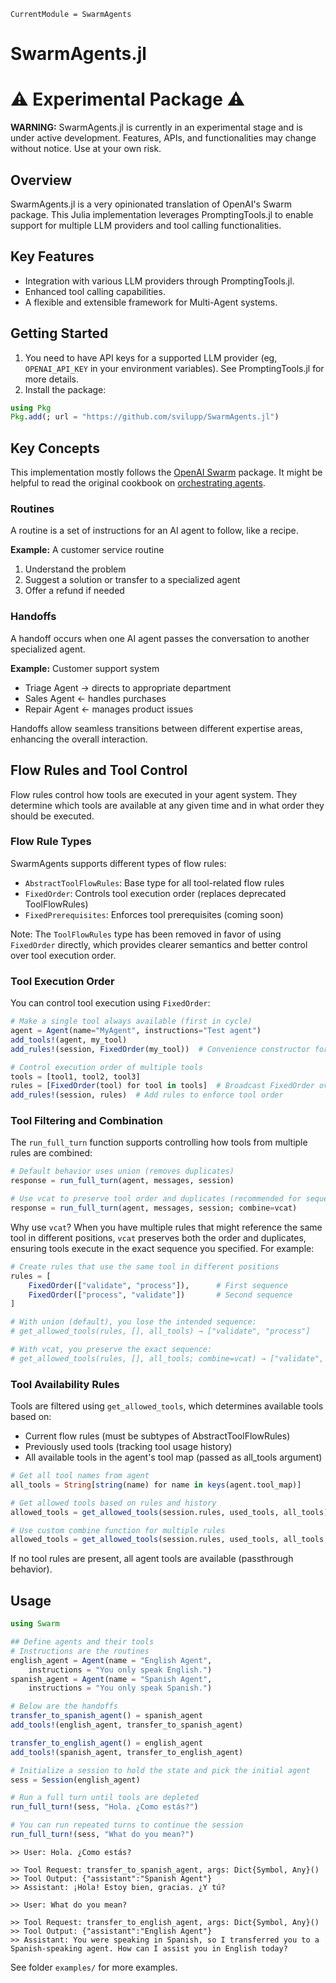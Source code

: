 ```@meta
CurrentModule = SwarmAgents
```

# SwarmAgents.jl

# ⚠️ Experimental Package ⚠️

**WARNING:** SwarmAgents.jl is currently in an experimental stage and is under active development. Features, APIs, and functionalities may change without notice. Use at your own risk.

## Overview
SwarmAgents.jl is a very opinionated translation of OpenAI's Swarm package. This Julia implementation leverages PromptingTools.jl to enable support for multiple LLM providers and tool calling functionalities.

## Key Features
- Integration with various LLM providers through PromptingTools.jl.
- Enhanced tool calling capabilities.
- A flexible and extensible framework for Multi-Agent systems.

## Getting Started

1. You need to have API keys for a supported LLM provider (eg, `OPENAI_API_KEY` in your environment variables). See PromptingTools.jl for more details.
2. Install the package:

```julia
using Pkg
Pkg.add(; url = "https://github.com/svilupp/SwarmAgents.jl")
```

## Key Concepts

This implementation mostly follows the [OpenAI Swarm](https://github.com/openai/swarm) package.
It might be helpful to read the original cookbook on [orchestrating agents](https://cookbook.openai.com/examples/orchestrating_agents).

### Routines

A routine is a set of instructions for an AI agent to follow, like a recipe.

**Example:** A customer service routine
1. Understand the problem
2. Suggest a solution or transfer to a specialized agent
3. Offer a refund if needed

### Handoffs

A handoff occurs when one AI agent passes the conversation to another specialized agent.

**Example:** Customer support system
- Triage Agent → directs to appropriate department
- Sales Agent ← handles purchases
- Repair Agent ← manages product issues

Handoffs allow seamless transitions between different expertise areas, enhancing the overall interaction.

## Flow Rules and Tool Control

Flow rules control how tools are executed in your agent system. They determine which tools are available at any given time and in what order they should be executed.

### Flow Rule Types

SwarmAgents supports different types of flow rules:
- `AbstractToolFlowRules`: Base type for all tool-related flow rules
- `FixedOrder`: Controls tool execution order (replaces deprecated ToolFlowRules)
- `FixedPrerequisites`: Enforces tool prerequisites (coming soon)

Note: The `ToolFlowRules` type has been removed in favor of using `FixedOrder` directly, which provides clearer semantics and better control over tool execution order.

### Tool Execution Order

You can control tool execution using `FixedOrder`:

```julia
# Make a single tool always available (first in cycle)
agent = Agent(name="MyAgent", instructions="Test agent")
add_tools!(agent, my_tool)
add_rules!(session, FixedOrder(my_tool))  # Convenience constructor for single tool

# Control execution order of multiple tools
tools = [tool1, tool2, tool3]
rules = [FixedOrder(tool) for tool in tools]  # Broadcast FixedOrder over tools
add_rules!(session, rules)  # Add rules to enforce tool order
```

### Tool Filtering and Combination

The `run_full_turn` function supports controlling how tools from multiple rules are combined:

```julia
# Default behavior uses union (removes duplicates)
response = run_full_turn(agent, messages, session)

# Use vcat to preserve tool order and duplicates (recommended for sequential tool execution)
response = run_full_turn(agent, messages, session; combine=vcat)
```

Why use `vcat`? When you have multiple rules that might reference the same tool in different positions, `vcat` preserves both the order and duplicates, ensuring tools execute in the exact sequence you specified. For example:

```julia
# Create rules that use the same tool in different positions
rules = [
    FixedOrder(["validate", "process"]),      # First sequence
    FixedOrder(["process", "validate"])       # Second sequence
]

# With union (default), you lose the intended sequence:
# get_allowed_tools(rules, [], all_tools) → ["validate", "process"]

# With vcat, you preserve the exact sequence:
# get_allowed_tools(rules, [], all_tools; combine=vcat) → ["validate", "process", "process", "validate"]
```

### Tool Availability Rules

Tools are filtered using `get_allowed_tools`, which determines available tools based on:
- Current flow rules (must be subtypes of AbstractToolFlowRules)
- Previously used tools (tracking tool usage history)
- All available tools in the agent's tool map (passed as all_tools argument)

```julia
# Get all tool names from agent
all_tools = String[string(name) for name in keys(agent.tool_map)]

# Get allowed tools based on rules and history
allowed_tools = get_allowed_tools(session.rules, used_tools, all_tools)

# Use custom combine function for multiple rules
allowed_tools = get_allowed_tools(session.rules, used_tools, all_tools; combine=vcat)
```

If no tool rules are present, all agent tools are available (passthrough behavior).

## Usage

```julia
using Swarm

## Define agents and their tools
# Instructions are the routines
english_agent = Agent(name = "English Agent",
    instructions = "You only speak English.")
spanish_agent = Agent(name = "Spanish Agent",
    instructions = "You only speak Spanish.")

# Below are the handoffs
transfer_to_spanish_agent() = spanish_agent
add_tools!(english_agent, transfer_to_spanish_agent)

transfer_to_english_agent() = english_agent
add_tools!(spanish_agent, transfer_to_english_agent)

# Initialize a session to hold the state and pick the initial agent
sess = Session(english_agent)

# Run a full turn until tools are depleted
run_full_turn!(sess, "Hola. ¿Como estás?")

# You can run repeated turns to continue the session
run_full_turn!(sess, "What do you mean?")
```

```plaintext
>> User: Hola. ¿Como estás?

>> Tool Request: transfer_to_spanish_agent, args: Dict{Symbol, Any}()
>> Tool Output: {"assistant":"Spanish Agent"}
>> Assistant: ¡Hola! Estoy bien, gracias. ¿Y tú?

>> User: What do you mean?

>> Tool Request: transfer_to_english_agent, args: Dict{Symbol, Any}()
>> Tool Output: {"assistant":"English Agent"}
>> Assistant: You were speaking in Spanish, so I transferred you to a Spanish-speaking agent. How can I assist you in English today?
```

See folder `examples/` for more examples.
